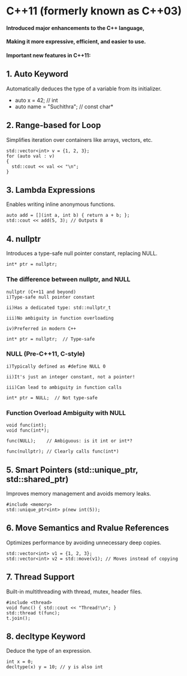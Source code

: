 # C++11 (formerly known as C++03) 

#### Introduced major enhancements to the C++ language, 
#### Making it more expressive, efficient, and easier to use. 
#### Important new features in C++11:

## 1. Auto Keyword
Automatically deduces the type of a variable from its initializer.

- auto x = 42;         // int
- auto name = "Suchithra"; // const char*

## 2. Range-based for Loop
Simplifies iteration over containers like arrays, vectors, etc.

    std::vector<int> v = {1, 2, 3};
    for (auto val : v) 
    {
      std::cout << val << "\n";
    }
## 3. Lambda Expressions
Enables writing inline anonymous functions.

    auto add = [](int a, int b) { return a + b; };
    std::cout << add(5, 3); // Outputs 8

## 4. nullptr
Introduces a type-safe null pointer constant, replacing NULL.

    int* ptr = nullptr;
### The difference between nullptr, and NULL

    nullptr (C++11 and beyond)
    i)Type-safe null pointer constant

    ii)Has a dedicated type: std::nullptr_t

    iii)No ambiguity in function overloading

    iv)Preferred in modern C++

    int* ptr = nullptr;  // Type-safe

### NULL (Pre-C++11, C-style)
    i)Typically defined as #define NULL 0

    ii)It's just an integer constant, not a pointer!

    iii)Can lead to ambiguity in function calls

    int* ptr = NULL;  // Not type-safe

### Function Overload Ambiguity with NULL

    void func(int);       
    void func(int*);

    func(NULL);    // Ambiguous: is it int or int*?

    func(nullptr); // Clearly calls func(int*)

## 5. Smart Pointers (std::unique_ptr, std::shared_ptr)
Improves memory management and avoids memory leaks.

    #include <memory>
    std::unique_ptr<int> p(new int(5));

## 6. Move Semantics and Rvalue References
Optimizes performance by avoiding unnecessary deep copies.

    std::vector<int> v1 = {1, 2, 3};
    std::vector<int> v2 = std::move(v1); // Moves instead of copying

## 7. Thread Support
Built-in multithreading with thread, mutex, header files.

    #include <thread>
    void func() { std::cout << "Thread!\n"; }
    std::thread t(func);
    t.join();

## 8. decltype Keyword
Deduce the type of an expression.

    int x = 0;
    decltype(x) y = 10; // y is also int
